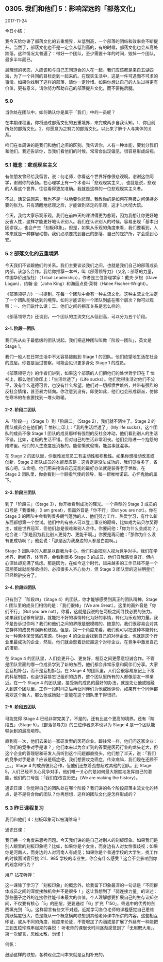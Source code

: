 ## 0305. 我们和他们 5：影响深远的「部落文化」

2017-11-24

今日小结：

我今天给你讲了部落文化的五重境界，从低到高，一个部落的团结和效率会不断提升。当然了，部落文化也不是一定会从低到高的，有的时候，部落文化也会从高处跌落。这种情况太普遍了：带好一个团队，至少需要十年的时间，毁掉一个团队，最多半年而已。

最理想的状态，人应该和与自己志同道合的人在一起。我们应该都是来自五湖四海，为了一个共同的目标走到一起来的。在现实生活中，这是一件可遇而不可求的事情。如果你找到了这样的部落，请你一定珍惜。如果你想让自己的人生过得更有价值，更有意义，请你努力帮助自己的部落提升文化，而不要拖后腿。

### 5.0

当你处在团队中，如何确认你是属于「我们」中的一员呢？

在本期课程里，你将通过部落文化的五重境界，来完成两步自我认知。1、你目前所处的部落文化。2、你愿意为之努力的部落文化。以此来了解个人与集体的关系。

咱们在本周讲的是我们和他们之间的区别。我告诉你，人有一种本能，要划分我们和他们。我还告诉你，当我们看他们的时候，常常会出现偏见，很容易形成歧视。

### 5.1 概念：悲观现实主义

有位朋友曾经给我留言，说：何老师，你看这个世界好像很悲观啊。谢谢这位同学，谢谢你的表扬。在心理学上有一个术语叫「悲观现实主义」，也就是说，悲观的人看这个世界，往往看得更加准确。我就是这样的一位悲观现实主义者。

不过，话又说回来，我也不是一味地要你悲观。我教你的是如何在两极之间保持必要的张力。只有清醒地悲观之后，才能做到坚定的乐观，这才叫大彻大悟。

今天，我给大家乐观乐观。我们在前四天的课讲得更为悲观，因为我想让你更好地反省人性，这样才能更好地认识别人。我们在认识别人的时候，容易出现「基本归因谬误」，也会产生「刻板印象」。但是，如果从乐观的角度来看，我们要看到，人本来就是一种群居动物，我们必须要找到自己的部落、自己的庇护所，才会感到心安。

### 5.2 部落文化的五重境界

今天我们不谈跟他们的关系。我们主要谈谈我们之间，也就是我们自己的部落成员内部，该怎么合作。我给你推荐一本书，叫《部落领导力》（又名：部落的力量，中国华侨出版社）（Tribal Leadership），作者是三位管理学家：戴夫·罗根（Dave Logan）、约翰·金（John King）和海丽点费·莱特（Halee Fischer-Wright）。

《部落领导力》一书提到，在每一个团队中会有一种主流文化。这种主流文化决定了一个团队能够达到的境界。如何才能识别一个团队到底在哪个层次？你可以观察：一、他们说什么话；二、他们之间的相互关系是怎么样的。

《部落领导力》还谈到，一个团队的主流文化从低到高，可以分为五个阶段。

#### 2-1. 阶段一团队

我们先从处于最低级的团队说起。我们把这种团队叫做「阶段一团队」，英文是 Stage 1。

我们一般人在日常生活中不太容易接触到 Stage 1 的团队。他们绝望地生活在社会的底层。你要是当过警察，可能会见识更多身处 Stage 1 的成员。

《部落领导力》的作者们讲到，如果这个部落的人们把他们的处世哲学印在 T 恤衫上，那么他们会印上：「生活烂透了」（Life sucks）。他们觉得生活对他们不公平，没有什么道德可言，也没有什么希望。他们对一切都愤世嫉俗，并带有强烈的反社会情绪，甚至暴力倾向。你注意到没有，即使如此，他们也会形成帮派，仿佛在寒冷的冬夜要找到一堆火取暖。

#### 2-2. 阶段二团队

从「阶段一」（Stage 1）到「阶段二」（Stage 2），我们就不陌生了。Stage 2 的团队成员会在他们的 T 恤衫上印上：「我的生活烂透了」（My life sucks）。这个团队的成员不像 Stage 1 团队的成员那样有强烈的反社会冲动，他们看到别人的生活不错，比如，老板的生活不错。但对自己的生活非常沮丧。他们会陷进一个抱怨的陷阱里。他们的人生态度是消极的，能偷懒就偷懒，能混事就混事。

在 Stage 2 的团队里，你很难发现员工有主动性和积极性。如果你想推动改革或创新，Stage 2 团队成员的本能反应是：这肯定是没法成功的，我们见得多了，省省心吧，认命吧。他们用来掩饰自己无能的最好办法就是装得老于世故。在 Stage 2 团队里，你会看到一个颐指气使的领导，和一帮唯唯诺诺、心怀鬼胎的属下。

#### 2-3. 阶段三团队

到了「阶段三」（Stage 3），你开始看到成功的曙光。一个典型的 Stage 3 成员的口号是「我很棒」（I am great），但画外音是「你不行」（But you are not）。你在 Stage 3 的团队中会看到很多朝气蓬勃的人，他们努力工作、热爱学习，有什么新东西都想第一个尝试。他们中的有些人可以登上事业的巅峰，比如成为诺贝尔奖得主，或是世界冠军，但他们总是很难和别人合作。你要问他：「你为什么会成功？」他会说：「那是因为我比别人更努力、更能干啊。」你要是再问他：「那你为什么没有更成功啊？」他会说：「那是因为我身边的人都是白痴啊。」

Stage 3 团队中的人都是以自我为中心，他们只会把别人视为竞争对手。我们在学术界、新闻界、体育界，会看到很多 Stage 3 的成员，他们自我感觉良好，但内心深处却充满了焦虑。那是因为，在如今这个时代，越来越多的工作已经不是一个孤胆英雄就能够承担的，必须很多人齐心协力，但 Stage 3 团队里的这些明星们已经黔驴技穷了。

#### 2-4. 阶段四团队

只有到了「阶段四」（Stage 4）的团队，你才能够感受到真正的团队精神。Stage 4 团队里的成员们相信的是：「我们很棒」（We are Great）。这里的画外音是「你们不行」（But you are not）。你看，这就是我说的在两极之间寻找必要的张力。如果我们足够有智慧，就能把不好的事情转化为好的事情，转化为乐观的力量。我不是告诉过你吗？我们和他们之间的界限是很模糊的、随意的。我们很容易会对其它群体的成员有误解和歧视。但是，换一个角度来看，我们也可以把这种本能转化为一种集体荣誉感的来源。Stage 4 的企业会找到自己的对标企业，也就是这个行业里最成功的企业，然后，他们就会憋着劲赶超这个对标企业，在竞争中激发自己的潜能。

在 Stage 4 的团队里，人们会更开心、更友好，相互之间更愿意坦诚合作。不管是团队里面的哪一位成员学到了新的东西，他们都会非常乐意和同伴们分享。大家会互相补台，而不是互相拆台。在 Stage 4 的团队里，人们会很容易忘记上下级的科层制度，也会很容易忘记组织的边界，整个团队里所有的人都像朋友一样亲近。在一个 Stage 4 的团队里，接受新的成员的最好的办法，就是先让他或她融入到这个团队里，工作一段时间之后再让同伴们为他或她评价，如果有十个同伴都喜欢这个新人，那么他或她就一定能在这个团队里干得很好。

#### 2-5. 阶段五团队

可能觉得 Stage 4 已经非常完美了。不是的，还有比这个更高的境界。还有「阶段五」（Stage 5）。《部落领导力》的三位作者原本也以为 Stage 4 是一个团队能够达到的最高境界。

直到有一次，他们去采访一家研发型的医药企业。跟往常一样，他们问这家企业：「你们的竞争对手是谁？」他们本来以为会听到的答案是医药行业的龙头老大，但这个企业的管理层和研发人员听到这个问题都直挠头，他们想了半天，说：「我们的竞争对手是谁？应该是癌症吧，我们想要攻克癌症。传染病嘛，我们现在还顾不上。」Stage 4 的成员彼此合作，但他们还憋着劲想超过其他的团队。到 Stage 5，人们已经不关心竞争对手，他们唯一关心的是如何最大限度地发挥自己的潜能，他们的口号是：「我们在改变历史」（We are making the history）。

通识日课：你觉得自己的团队处在哪个阶段？我们讲的各个阶段部落主流文化的特点，是不是符合你的团队？你再想想，这样的团队文化是怎样形成的？

### 5.3 昨日课程复习

我们和他们 4：刻板印象可以被消除吗？

通识日课：

我们换一个角度来思考问题。今天我们讲的是自己对别人的刻板印象。如果我们是别人眼里的刻板印象呢？比如，如果你是个女生，而身边有人对女性很歧视；如果你是河南人，而身边的人对河南人有成见；如果你是个普通学校的大学生，找工作的时候面试官只挑 211、985 学校的毕业生，你会有什么感受？这会不会影响到你的观念和行为？

用户 拈花听禅：

这一课除了学习了「刻板印象」的概念外，给我留下印象最深的一句话是「不同群体成员之间的深度接触机会并不是很多！」这让我想到了「弱连接力量」的论述：那些圈子之外的连接往往能带未最大的价值。个人理解想要扩展自己的生存认知空间，不仅要有核心「5」的圈层，更要通过「6」扩充「150」，筛选中的优秀的东西填充到「5」。这样留言有些文不对题。近期学习各位老师的课程感觉自己思维跳跃幅度很大，总是能从一个概念横向联想到其他老师课中所讲的内容，这些相互印证，或从不同的角度、维度来论证，不管增加了内涵或是扩展了外延有一种能把三到五粒珍珠串起来的喜悦！ 听老师的课很长时间逐渐感觉到了「无用既大用」。第一次留言，思维太散，勿怪！

何帆：

鼓励这样的联想，各种观点之间本来就是互相补充的。